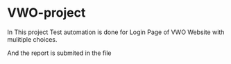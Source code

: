 # VWO-project

In This project Test automation is done for Login Page of VWO Website with mulitiple choices.

And the report is submited in the file
